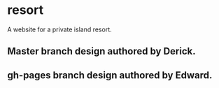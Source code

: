 # resort
A website for a private island resort.

## Master branch design authored by Derick.
## gh-pages branch design authored by Edward.
